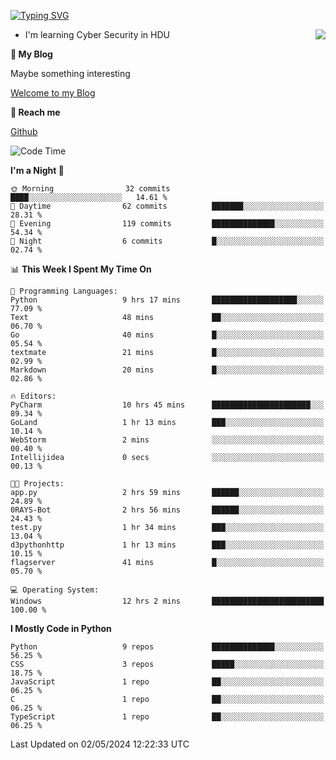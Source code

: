 [![Typing SVG](https://readme-typing-svg.herokuapp.com?font=Fira+Code&pause=1000&random=false&width=450&height=60&lines=Hello+%F0%9F%91%8B%F0%9F%8F%BB;I'm+JBNRZ)](https://git.io/typing-svg)

<a href="#">
  <img align="right" src="https://github-readme-stats.vercel.app/api?username=JBNRZ&show_icons=true&bg_color=15,f2f7fd,E0EAFC" />
</a>

- I'm learning Cyber Security in HDU

 **🌱 My Blog**

Maybe something interesting

[Welcome to my Blog](https://jbnrz.com.cn/)

 **💬 Reach me** 

[Github](https://github.com/JBNRZ)


<!--START_SECTION:waka-->
![Code Time](http://img.shields.io/badge/Code%20Time-435%20hrs%2041%20mins-blue)

**I'm a Night 🦉** 

```text
🌞 Morning                32 commits          ████░░░░░░░░░░░░░░░░░░░░░   14.61 % 
🌆 Daytime                62 commits          ███████░░░░░░░░░░░░░░░░░░   28.31 % 
🌃 Evening                119 commits         ██████████████░░░░░░░░░░░   54.34 % 
🌙 Night                  6 commits           █░░░░░░░░░░░░░░░░░░░░░░░░   02.74 % 
```


📊 **This Week I Spent My Time On** 

```text
💬 Programming Languages: 
Python                   9 hrs 17 mins       ███████████████████░░░░░░   77.09 % 
Text                     48 mins             ██░░░░░░░░░░░░░░░░░░░░░░░   06.70 % 
Go                       40 mins             █░░░░░░░░░░░░░░░░░░░░░░░░   05.54 % 
textmate                 21 mins             █░░░░░░░░░░░░░░░░░░░░░░░░   02.99 % 
Markdown                 20 mins             █░░░░░░░░░░░░░░░░░░░░░░░░   02.86 % 

🔥 Editors: 
PyCharm                  10 hrs 45 mins      ██████████████████████░░░   89.34 % 
GoLand                   1 hr 13 mins        ███░░░░░░░░░░░░░░░░░░░░░░   10.14 % 
WebStorm                 2 mins              ░░░░░░░░░░░░░░░░░░░░░░░░░   00.40 % 
Intellijidea             0 secs              ░░░░░░░░░░░░░░░░░░░░░░░░░   00.13 % 

🐱‍💻 Projects: 
app.py                   2 hrs 59 mins       ██████░░░░░░░░░░░░░░░░░░░   24.89 % 
0RAYS-Bot                2 hrs 56 mins       ██████░░░░░░░░░░░░░░░░░░░   24.43 % 
test.py                  1 hr 34 mins        ███░░░░░░░░░░░░░░░░░░░░░░   13.04 % 
d3pythonhttp             1 hr 13 mins        ███░░░░░░░░░░░░░░░░░░░░░░   10.15 % 
flagserver               41 mins             █░░░░░░░░░░░░░░░░░░░░░░░░   05.70 % 

💻 Operating System: 
Windows                  12 hrs 2 mins       █████████████████████████   100.00 % 
```

**I Mostly Code in Python** 

```text
Python                   9 repos             ██████████████░░░░░░░░░░░   56.25 % 
CSS                      3 repos             █████░░░░░░░░░░░░░░░░░░░░   18.75 % 
JavaScript               1 repo              ██░░░░░░░░░░░░░░░░░░░░░░░   06.25 % 
C                        1 repo              ██░░░░░░░░░░░░░░░░░░░░░░░   06.25 % 
TypeScript               1 repo              ██░░░░░░░░░░░░░░░░░░░░░░░   06.25 % 
```




 Last Updated on 02/05/2024 12:22:33 UTC
<!--END_SECTION:waka-->
